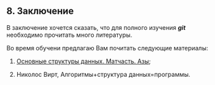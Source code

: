 ## 8.  Заключение

В заключение хочется сказать, что для полного изучения ***git*** необходимо прочитать много литературы. 

Во время обучени предлагаю Вам почитать следующие материалы:

1. [Основные структуры данных. Матчасть. Азы](./https://habr.com/ru/post/422259/);

2. Николос Вирт, Алгоритмы+структура данных=программы. 

